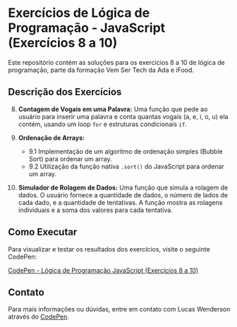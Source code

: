 # Exercícios de Lógica de Programação - JavaScript (Exercícios 8 a 10)

Este repositório contém as soluções para os exercícios 8 a 10 de lógica de programação, parte da formação Vem Ser Tech da Ada e iFood.

## Descrição dos Exercícios

8. **Contagem de Vogais em uma Palavra:** Uma função que pede ao usuário para inserir uma palavra e conta quantas vogais (a, e, i, o, u) ela contém, usando um loop `for` e estruturas condicionais `if`.

9. **Ordenação de Arrays:**
   - 9.1 Implementação de um algoritmo de ordenação simples (Bubble Sort) para ordenar um array.
   - 9.2 Utilização da função nativa `.sort()` do JavaScript para ordenar um array.

10. **Simulador de Rolagem de Dados:** Uma função que simula a rolagem de dados. O usuário fornece a quantidade de dados, o número de lados de cada dado, e a quantidade de tentativas. A função mostra as rolagens individuais e a soma dos valores para cada tentativa.

## Como Executar

Para visualizar e testar os resultados dos exercícios, visite o seguinte CodePen:

[CodePen - Lógica de Programação JavaScript (Exercícios 8 a 10)](https://codepen.io/lucwed/pen/yLZzgod)

## Contato

Para mais informações ou dúvidas, entre em contato com Lucas Wenderson através do [CodePen](https://codepen.io/lucwed).

